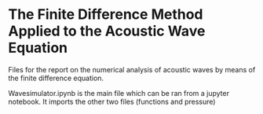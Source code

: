 # The Finite Difference Method Applied to the Acoustic Wave Equation
Files for the report on the numerical analysis of acoustic waves by means of the finite difference equation. 

Wavesimulator.ipynb is the main file which can be ran from a jupyter notebook. It imports the other two files (functions and pressure)
